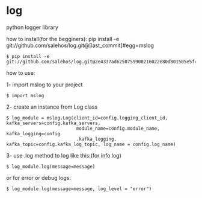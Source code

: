 # log
python logger library

how to install(for the begginers):
pip install -e git://github.com/salehos/log.git@[last_commit]#egg=mslog
 ```console
$ pip install -e git://github.com/salehos/log.git@2e4337ad6250759908216022e80d801505e5f446#egg=mslog
```

how to use:

1- import mslog to your project
 ```console
$ import mslog
```

2- create an instance from Log class 

 ```console
$ log_module = mslog.Log(client_id=config.logging_client_id, kafka_servers=config.kafka_servers,
                           module_name=config.module_name, kafka_logging=config
                           .kafka_logging, kafka_topic=config.kafka_log_topic, log_name = config.log_name)
```

3- use .log method to log like this:(for info log)

 ```console
$ log_module.log(message=message)
```

or for error or debug logs:

 ```console
$ log_module.log(message=message, log_level = "error")
```
